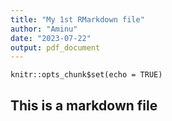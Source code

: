 ```yaml
---
title: "My 1st RMarkdown file"
author: "Aminu"
date: "2023-07-22"
output: pdf_document
---
```


```{r setup, include=FALSE}
knitr::opts_chunk$set(echo = TRUE)
```

## This is a markdown file

